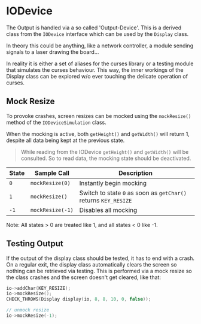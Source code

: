 # IODevice
The Output is handled via a so called 'Output-Device'. This is a derived class from the `IODevice` interface which can be used by the `Display` class.

In theory this could be anything, like a network controller, a module sending signals to a laser drawing the board...

In reality it is either a set of aliases for the curses library or a testing module that simulates the curses behaviour. This way, the inner workings of the Display class can be explored w/o ever touching the delicate operation of curses.

## Mock Resize
To provoke crashes, screen resizes can be mocked using the `mockResize()` method of the `IODeviceSimulation` class.

When the mocking is active, both `getHeight()` and `getWidth()` will return 1, despite all data being kept at the previous state.

> While reading from the IODevice `getHeight()` and `getWidth()` will be consulted.
> So to read data, the mocking state should be deactivated.

State   | Sample Call       | Description
------- | ----------------- | ---------------------------------
`0`     | `mockResize(0)`   | Instantly begin mocking
`1`     | `mockResize()`    | Switch to state `0` as soon as `getChar()` returns `KEY_RESIZE`
`-1`    | `mockResize(-1)`  | Disables all mocking

Note: All states > 0 are treated like 1, and all states < 0 like -1.

## Testing Output
If the output of the display class should be tested, it has to end with a crash. On a regular exit, the display class automatically clears the screen so nothing can be retrieved via testing. This is performed via a mock resize so the class crashes and the screen doesn't get cleared, like that:

```c++
io->addChar(KEY_RESIZE);
io->mockResize();
CHECK_THROWS(Display display(io, 8, 8, 10, 0, false));

// unmock resize
io->mockResize(-1);
```
